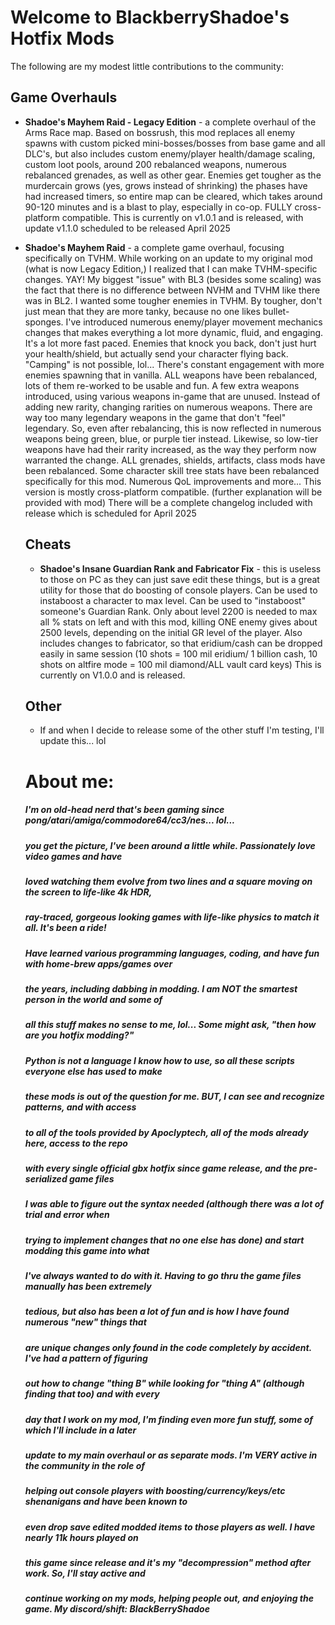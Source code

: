 Welcome to BlackberryShadoe's Hotfix Mods
=========================================

The following are my modest little contributions to the community:

## Game Overhauls

- **Shadoe's Mayhem Raid - Legacy Edition** - a complete overhaul of the Arms Race map.
  Based on bossrush, this mod replaces all enemy spawns with custom picked mini-bosses/bosses
  from base game and all DLC's, but also includes custom enemy/player health/damage scaling,
  custom loot pools, around 200 rebalanced weapons, numerous rebalanced grenades, as well
  as other gear. Enemies get tougher as the murdercain grows (yes, grows instead of shrinking)
  the phases have had increased timers, so entire map can be cleared, which takes around 90-120
  minutes and is a blast to play, especially in co-op. FULLY cross-platform compatible.
  This is currently on v1.0.1 and is released, with update v1.1.0 scheduled to be released April 2025 
- **Shadoe's Mayhem Raid** - a complete game overhaul, focusing specifically on TVHM.
  While working on an update to my original mod (what is now Legacy Edition,) I realized
  that I can make TVHM-specific changes. YAY! My biggest "issue" with BL3 (besides some scaling)
  was the fact that there is no difference between NVHM and TVHM like there was in BL2.
  I wanted some tougher enemies in TVHM. By tougher, don't just mean that they are more tanky,
  because no one likes bullet-sponges. I've introduced numerous enemy/player movement mechanics
  changes that makes everything a lot more dynamic, fluid, and engaging. It's a lot more fast paced.
  Enemies that knock you back, don't just hurt your health/shield, but actually send your character
  flying back. "Camping" is not possible, lol... There's constant engagement with more enemies
  spawning that in vanilla. ALL weapons have been rebalanced, lots of them re-worked to be
  usable and fun. A few extra weapons introduced, using various weapons in-game that are unused.
  Instead of adding new rarity, changing rarities on numerous weapons. There are way too many
  legendary weapons in the game that don't "feel" legendary. So, even after rebalancing, this is 
  now reflected in numerous weapons being green, blue, or purple tier instead. Likewise, so low-tier
  weapons have had their rarity increased, as the way they perform now warranted the change.
  ALL grenades, shields, artifacts, class mods have been rebalanced. Some character skill tree stats
  have been rebalanced specifically for this mod. Numerous QoL improvements and more...
  This version is mostly cross-platform compatible. (further explanation will be provided with mod)
  There will be a complete changelog included with release which is scheduled for April 2025

  ## Cheats

  - **Shadoe's Insane Guardian Rank and Fabricator Fix** - this is useless to those on PC as they
    can just save edit these things, but is a great utility for those that do boosting of console players.
    Can be used to instaboost a character to max level. Can be used to "instaboost" someone's
    Guardian Rank. Only about level 2200 is needed to max all % stats on left and with this mod,
    killing ONE enemy gives about 2500 levels, depending on the initial GR level of the player.
    Also includes changes to fabricator, so that eridium/cash can be dropped easily in same session
    (10 shots = 100 mil eridium/ 1 billion cash, 10 shots on altfire mode = 100 mil diamond/ALL vault card keys)
    This is currently on V1.0.0 and is released.

  ## Other

  - If and when I decide to release some of the other stuff I'm testing, I'll update this... lol

  About me:
  =========

  ##### I'm on old-head nerd that's been gaming since pong/atari/amiga/commodore64/cc3/nes... lol...
  ##### you get the picture, I've been around a little while. Passionately love video games and have
  ##### loved watching them evolve from two lines and a square moving on the screen to life-like 4k HDR,
  ##### ray-traced, gorgeous looking games with life-like physics to match it all. It's been a ride!
  ##### Have learned various programming languages, coding, and have fun with home-brew apps/games over
  ##### the years, including dabbing in modding. I am NOT the smartest person in the world and some of
  ##### all this stuff makes no sense to me, lol... Some might ask, "then how are you hotfix modding?"
  ##### Python is not a language I know how to use, so all these scripts everyone else has used to make
  ##### these mods is out of the question for me. BUT, I can see and recognize patterns, and with access
  ##### to all of the tools provided by Apoclyptech, all of the mods already here, access to the repo
  ##### with every single official gbx hotfix since game release, and the pre-serialized game files
  ##### I was able to figure out the syntax needed (although there was a lot of trial and error when
  ##### trying to implement changes that no one else has done) and start modding this game into what
  ##### I've always wanted to do with it. Having to go thru the game files manually has been extremely
  ##### tedious, but also has been a lot of fun and is how I have found numerous "new" things that
  ##### are unique changes only found in the code completely by accident. I've had a pattern of figuring
  ##### out how to change "thing B" while looking for "thing A" (although finding that too) and with every
  ##### day that I work on my mod, I'm finding even more fun stuff, some of which I'll include in a later
  ##### update to my main overhaul or as separate mods. I'm VERY active in the community in the role of
  ##### helping out console players with boosting/currency/keys/etc shenanigans and have been known to
  ##### even drop save edited modded items to those players as well. I have nearly 11k hours played on
  ##### this game since release and it's my "decompression" method after work. So, I'll stay active and
  ##### continue working on my mods, helping people out, and enjoying the game. My discord/shift: BlackBerryShadoe
